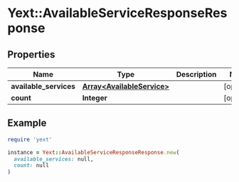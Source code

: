 # Yext::AvailableServiceResponseResponse

## Properties

| Name | Type | Description | Notes |
| ---- | ---- | ----------- | ----- |
| **available_services** | [**Array&lt;AvailableService&gt;**](AvailableService.md) |  | [optional] |
| **count** | **Integer** |  | [optional] |

## Example

```ruby
require 'yext'

instance = Yext::AvailableServiceResponseResponse.new(
  available_services: null,
  count: null
)
```

